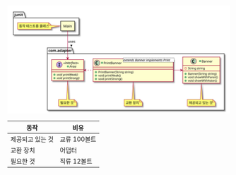 ![UML FILE](Adapter_Pattern.svg)

|동작|비유|
|-|-|
|제공되고 있는 것|교류 100볼트|
|교환 장치|어댑터|
|필요한 것|직류 12볼트| 



